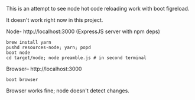 This is an attempt to see node hot code reloading work with boot figreload.

It doesn't work right now in this project.

Node- http://localhost:3000 (ExpressJS server with npm deps)

    brew install yarn
    pushd resources-node; yarn; popd
    boot node
    cd target/node; node preamble.js # in second terminal

Browser– http://localhost:3000

    boot browser

Browser works fine; node doesn't detect changes.
